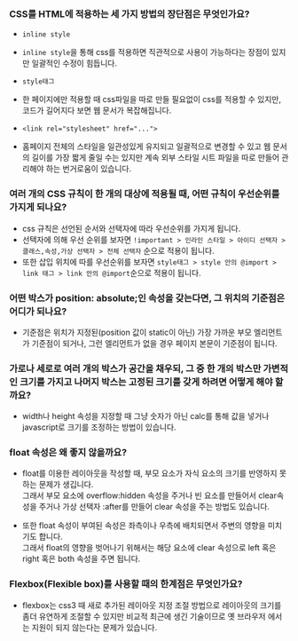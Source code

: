 ### CSS를 HTML에 적용하는 세 가지 방법의 장단점은 무엇인가요?
* `inline style`
 * `inline style`을 통해 css를 적용하면 직관적으로 사용이 가능하다는 장점이 있지만 일괄적인 수정이 힘듭니다.

* `style태그`
 * 한 페이지에만 적용할 때 css파일을 따로 만들 필요없이 css를 적용할 수 있지만, 코드가 길어지다 보면 웹 문서가 복잡해집니다.

* `<link rel="stylesheet" href="...">`
 * 홈페이지 전체의 스타일을 일관성있게 유지되고 일괄적으로 변경할 수 있고 웹 문서의 길이를 가장 짧게 줄일 수는 있지만 계속 외부 스타일 시트 파일을 따로 만들어 관리해야 하는 번거로움이 있습니다.

### 여러 개의 CSS 규칙이 한 개의 대상에 적용될 때, 어떤 규칙이 우선순위를 가지게 되나요?
* css 규칙은 선언된 순서와 선택자에 따라 우선순위를 가지게 됩니다.
* 선택자에 의해 우선 순위를 보자면 `!important > 인라인 스타일 > 아이디 선택자 > 클래스,속성,가상 선택자 > 전체 선택자` 순으로 적용이 됩니다.
* 또한 삽입 위치에 따를 우선순위를 보자면 `style태그 > style 안의 @import > link 태그 > link 안의 @import`순으로 적용이 됩니다.

### 어떤 박스가 position: absolute;인 속성을 갖는다면, 그 위치의 기준점은 어디가 되나요?
* 기준점은 위치가 지정된(position 값이 static이 아닌) 가장 가까운 부모 엘리먼트가 기준점이 되거나, 그런 엘리먼트가 없을 경우 페이지 본문이 기준점이 됩니다.

### 가로나 세로로 여러 개의 박스가 공간을 채우되, 그 중 한 개의 박스만 가변적인 크기를 가지고 나머지 박스는 고정된 크기를 갖게 하려면 어떻게 해야 할까요?
* width나 height 속성을 지정할 때 그냥 숫자가 아닌 calc를 통해 값을 넣거나 javascript로 크기를 조정하는 방법이 있습니다.

### float 속성은 왜 좋지 않을까요?
* float를 이용한 레이아웃을 작성할 때, 부모 요소가 자식 요소의 크기를 반영하지 못하는 문제가 생깁니다. <br>
그래서 부모 요소에 overflow:hidden 속성을 주거나 빈 요소를 만들어서 clear속성을 주거나 가상 선택자 :after를 만들어 clear 속성을 주는 방법도 있습니다.

* 또한 float 속성이 부여된 속성은 좌측이나 우측에 배치되면서 주변의 영향을 미치기도 합니다. <br>
그래서 float의 영향을 벗어나기 위해서는 해당 요소에 clear 속성으로 left 혹은 right 혹은 both 속성을 주면 됩니다.

### Flexbox(Flexible box)를 사용할 때의 한계점은 무엇인가요?
* flexbox는 css3 때 새로 추가된 레이아웃 지정 조절 방법으로 레이아웃의 크기를 좀더 유연하게 조절할 수 있지만
비교적 최근에 생긴 기술이므로 옛 브라우저 에서는 지원이 되지 않는다는 문제가 있습니다.